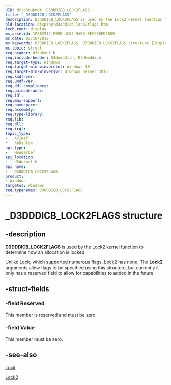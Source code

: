 ```yaml
---
UID: NS:d3dukmdt._D3DDDICB_LOCK2FLAGS
title: "_D3DDDICB_LOCK2FLAGS"
description: D3DDDICB_LOCK2FLAGS is used by the Lock2 kernel function to determine how an allocation is locked.
old-location: display\d3dddicb_lock2flags.htm
tech.root: display
ms.assetid: 1F802912-F99B-4C04-9ABD-8FCC50FD3859
ms.date: 05/10/2018
ms.keywords: D3DDDICB_LOCK2FLAGS, D3DDDICB_LOCK2FLAGS structure [Display Devices], _D3DDDICB_LOCK2FLAGS, d3dukmdt/D3DDDICB_LOCK2FLAGS, display.d3dddicb_lock2flags
ms.topic: struct
req.header: d3dukmdt.h
req.include-header: D3dumddi.h, D3dkmddi.h
req.target-type: Windows
req.target-min-winverclnt: Windows 10
req.target-min-winversvr: Windows Server 2016
req.kmdf-ver: 
req.umdf-ver: 
req.ddi-compliance: 
req.unicode-ansi: 
req.idl: 
req.max-support: 
req.namespace: 
req.assembly: 
req.type-library: 
req.lib: 
req.dll: 
req.irql: 
topic_type:
-	APIRef
-	kbSyntax
api_type:
-	HeaderDef
api_location:
-	d3dukmdt.h
api_name:
-	D3DDDICB_LOCK2FLAGS
product:
- Windows
targetos: Windows
req.typenames: D3DDDICB_LOCK2FLAGS
---
```


# _D3DDDICB_LOCK2FLAGS structure


## -description


<b>D3DDDICB_LOCK2FLAGS</b> is used by the <a href="https://msdn.microsoft.com/033FF321-2617-4AAF-8445-10800411F0B5">Lock2</a> kernel function to determine how an allocation is locked.
   
  Unlike <a href="https://msdn.microsoft.com/d64abd43-edf2-465a-8d99-8fdce1fcd25f">Lock</a>, which supported numerous flags, <a href="https://msdn.microsoft.com/033FF321-2617-4AAF-8445-10800411F0B5">Lock2</a> has none. The <b>Lock2</b> arguments allow flags to be specified using this structure, but currently it only has a reserved field to allow for capabilities to added in the future.


## -struct-fields




### -field Reserved

This member is reserved and must be zero.


### -field Value

This member must be zero.


## -see-also




<a href="https://msdn.microsoft.com/d64abd43-edf2-465a-8d99-8fdce1fcd25f">Lock</a>



<a href="https://msdn.microsoft.com/033FF321-2617-4AAF-8445-10800411F0B5">Lock2</a>
 

 

